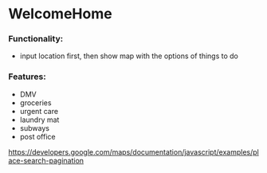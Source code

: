 # WelcomeHome

### Functionality:
- input location first, then show map with the options of things to do

### Features:
- DMV
- groceries
- urgent care
- laundry mat
- subways
- post office


https://developers.google.com/maps/documentation/javascript/examples/place-search-pagination
